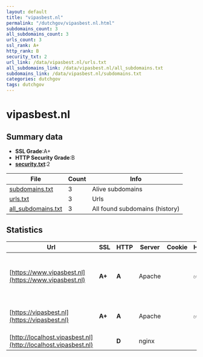 ```yaml
---
layout: default
title: "vipasbest.nl"
permalink: "/dutchgov/vipasbest.nl.html"
subdomains_count: 3
all_subdomains_count: 3
urls_count: 3
ssl_rank: A+
http_rank: B
security_txt: 2
url_link: /data/vipasbest.nl/urls.txt
all_subdomains_link: /data/vipasbest.nl/all_subdomains.txt
subdomains_link: /data/vipasbest.nl/subdomains.txt
categories: dutchgov
tags: dutchgov
---
```



# vipasbest.nl
## Summary data


 - **SSL Grade**:A+
 - **HTTP Security Grade**:B
 - **[security.txt](https://www.digitaleoverheid.nl/nieuws/standaard-security-txt-nu-verplicht-voor-overheid/)**:2


| File       | Count | Info |
|------------|-------|------|
|[subdomains.txt](/DutchGovScope/data/vipasbest.nl/subdomains.txt)|3|Alive subdomains|
|[urls.txt](/DutchGovScope/data/vipasbest.nl/urls.txt)|3|Urls|
|[all_subdomains.txt](/DutchGovScope/data/vipasbest.nl/all_subdomains.txt)|3|All found subdomains (history)|


## Statistics


| Url | SSL | HTTP | Server | Cookie | HSTS | CORS | CTO | CSP | XFO | XXP | RP |FP| Tech |Title |
|--------|-------|-------|------|------|------|------|------|------|------|------|------|------|------|------|
|[https://www.vipasbest.nl](https://www.vipasbest.nl)| **A+**| **A**|Apache| |:white_check_mark: | | | | :white_check_mark: | :white_check_mark: | :white_check_mark: | |Apache HTTP Server Drupal HSTS PHP|Validatie- en In...|
|[https://vipasbest.nl](https://vipasbest.nl)| **A+**| **A**|Apache| |:white_check_mark: | | | | :white_check_mark: | :white_check_mark: | :white_check_mark: | |Apache HTTP Server HSTS|301 Moved Perman...|
|[http://localhost.vipasbest.nl](http://localhost.vipasbest.nl)| | **D**|nginx| | | | | | :white_check_mark: | :white_check_mark: | :white_check_mark: | |Nginx|Welcome to nginx...|

